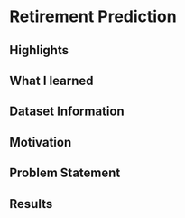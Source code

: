 # Retirement Prediction

## Highlights

## What I learned

## Dataset Information

## Motivation

## Problem Statement

## Results
